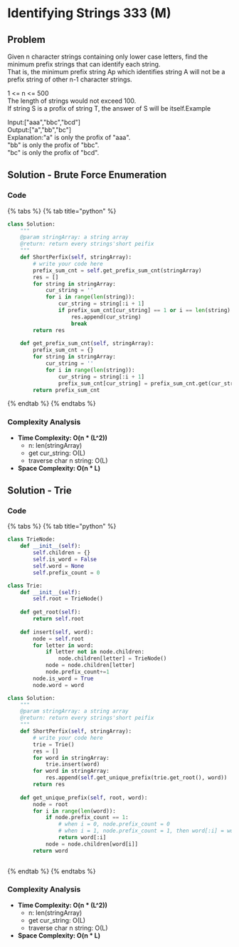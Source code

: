 # Identifying Strings 333 \(M\)

## Problem

Given n character strings containing only lower case letters, find the minimum prefix strings that can identify each string.  
That is, the minimum prefix string Ap which identifies string A will not be a prefix string of other n-1 character strings.

1 &lt;= n &lt;= 500  
The length of strings would not exceed 100.  
If string S is a profix of string T, the answer of S will be itself.Example

Input:\["aaa","bbc","bcd"\]  
Output:\["a","bb","bc"\]  
Explanation:"a" is only the profix of "aaa".  
"bb" is only the profix of "bbc".  
"bc" is only the profix of "bcd".

## Solution - Brute Force Enumeration

### Code

{% tabs %}
{% tab title="python" %}
```python
class Solution:
    """
    @param stringArray: a string array
    @return: return every strings'short peifix
    """
    def ShortPerfix(self, stringArray):
        # write your code here
        prefix_sum_cnt = self.get_prefix_sum_cnt(stringArray)
        res = []
        for string in stringArray:
            cur_string = ''
            for i in range(len(string)):
                cur_string = string[:i + 1]
                if prefix_sum_cnt[cur_string] == 1 or i == len(string) - 1:
                    res.append(cur_string)
                    break
        return res
    
    def get_prefix_sum_cnt(self, stringArray):
        prefix_sum_cnt = {}
        for string in stringArray:
            cur_string = ''
            for i in range(len(string)):
                cur_string = string[:i + 1]
                prefix_sum_cnt[cur_string] = prefix_sum_cnt.get(cur_string, 0) + 1
        return prefix_sum_cnt
```
{% endtab %}
{% endtabs %}

### Complexity Analysis

* **Time Complexity: O\(n \* \(L^2\)\)**
  * n: len\(stringArray\)
  * get cur\_string: O\(L\)
  * traverse char n string: O\(L\)
* **Space Complexity: O\(n \* L\)**

## Solution - Trie

### Code

{% tabs %}
{% tab title="python" %}
```python
class TrieNode:
    def __init__(self):
        self.children = {}
        self.is_word = False
        self.word = None
        self.prefix_count = 0

class Trie:
    def __init__(self):
        self.root = TrieNode()
    
    def get_root(self):
        return self.root
    
    def insert(self, word):
        node = self.root
        for letter in word:
            if letter not in node.children:
                node.children[letter] = TrieNode()
            node = node.children[letter]
            node.prefix_count+=1
        node.is_word = True
        node.word = word

class Solution:
    """
    @param stringArray: a string array
    @return: return every strings'short peifix
    """
    def ShortPerfix(self, stringArray):
        # write your code here
        trie = Trie()
        res = []
        for word in stringArray:
            trie.insert(word)
        for word in stringArray:
            res.append(self.get_unique_prefix(trie.get_root(), word))
        return res
    
    def get_unique_prefix(self, root, word):
        node = root
        for i in range(len(word)):
            if node.prefix_count == 1:
                # when i = 0, node.prefix_count = 0  
                # when i = 1, node.prefix_count = 1, then word[:i] = word[0]
                return word[:i]
            node = node.children[word[i]]
        return word
    


```
{% endtab %}
{% endtabs %}

### Complexity Analysis

* **Time Complexity: O\(n \* \(L^2\)\)**
  * n: len\(stringArray\)
  * get cur\_string: O\(L\)
  * traverse char n string: O\(L\)
* **Space Complexity: O\(n \* L\)**


